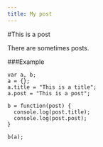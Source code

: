 ```yaml
---
title: My post
---
```


#This is a post

There are sometimes posts.

###Example

    var a, b;
    a = {};
    a.title = "This is a title";
    a.post = "This is a post";
    
    b = function(post) {
      console.log(post.title);
      console.log(post.post);
    }

    b(a);